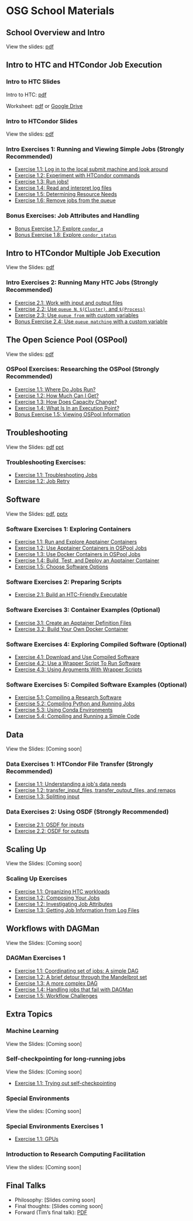 # OSG School Materials

## School Overview and Intro

View the slides: [pdf](welcome/files/osgs25-day1-part1-welcome-timc.pdf)

## Intro to HTC and HTCondor Job Execution

### Intro to HTC Slides

Intro to HTC: [pdf](htcondor/files/osgschool25-htc-intro.pdf)

Worksheet: [pdf](htcondor/files/HTC-List-Of-Jobs.pdf) or [Google Drive](https://docs.google.com/presentation/d/1DnJMOuw0YjuVg70vCvafXlJUm4k5Ovv7Zd1SJbfk6hU/edit?usp=sharing)

### Intro to HTCondor Slides

View the slides: [pdf](htcondor/files/osgus25-htc-htcondor.pdf)
<!-- [PowerPoint](htcondor/files/osgus22-htc-htcondor.pptx)) -->

### Intro Exercises 1: Running and Viewing Simple Jobs (Strongly Recommended)

- [Exercise 1.1: Log in to the local submit machine and look around](htcondor/part1-ex1-login.md)
- [Exercise 1.2: Experiment with HTCondor commands](htcondor/part1-ex2-commands.md)
- [Exercise 1.3: Run jobs!](htcondor/part1-ex3-jobs.md)
- [Exercise 1.4: Read and interpret log files](htcondor/part1-ex4-logs.md)
- [Exercise 1.5: Determining Resource Needs](htcondor/part1-ex5-request.md)
- [Exercise 1.6: Remove jobs from the queue](htcondor/part1-ex6-remove.md)

### Bonus Exercises: Job Attributes and Handling

- [Bonus Exercise 1.7: Explore `condor_q`](htcondor/part1-ex7-queue.md)
- [Bonus Exercise 1.8: Explore `condor_status`](htcondor/part1-ex8-status.md)

## Intro to HTCondor Multiple Job Execution

View the Slides: [pdf](htcondor/files/osgus25-htc-htcondor-multiple-jobs.pdf)

### Intro Exercises 2: Running Many HTC Jobs (Strongly Recommended)

- [Exercise 2.1: Work with input and output files](htcondor/part2-ex1-files.md)
- [Exercise 2.2: Use `queue N`, `$(Cluster)`, and `$(Process)`](htcondor/part2-ex2-queue-n.md)
- [Exercise 2.3: Use `queue from` with custom variables](htcondor/part2-ex3-queue-from.md)
- [Bonus Exercise 2.4: Use `queue matching` with a custom variable](htcondor/part2-ex4-queue-matching.md)

## The Open Science Pool (OSPool)

View the slides: [pdf](ospool/files/osgs25-day2-part1-osg-timc.pdf)

### OSPool Exercises: Researching the OSPool (Strongly Recommended)

- [Exercise 1.1: Where Do Jobs Run?](ospool/part1-ex1-where-run.md)
- [Exercise 1.2: How Much Can I Get?](ospool/part1-ex2-capacity.md)
- [Exercise 1.3: How Does Capacity Change?](ospool/part1-ex3-dynamic-capacity.md)
- [Exercise 1.4: What Is In an Execution Point?](ospool/part1-ex4-ep-sandbox.md)
- [Bonus Exercise 1.5: Viewing OSPool Information](ospool/part1-ex5-ospool-views.md)

## Troubleshooting

View the Slides: [pdf](troubleshooting/files/OSGUS2025_troubleshooting.pdf) [ppt](troubleshooting/files/OSGUS2025_troubleshooting.pptx)

### Troubleshooting Exercises: 

- [Exercise 1.1: Troubleshooting Jobs](troubleshooting/part1-ex1-troubleshooting.md)
- [Exercise 1.2: Job Retry](troubleshooting/part1-ex2-job-retry.md)

## Software

View the Slides: [pdf](software/files/osgs25-software.pdf), [pptx](software/files/osgs25-software.pptx)

### Software Exercises 1: Exploring Containers

- [Exercise 1.1: Run and Explore Apptainer Containers](software/part1-ex1-run-apptainer.md)
- [Exercise 1.2: Use Apptainer Containers in OSPool Jobs](software/part1-ex2-apptainer-jobs.md)
- [Exercise 1.3: Use Docker Containers in OSPool Jobs](software/part1-ex3-docker-jobs.md)
- [Exercise 1.4: Build, Test, and Deploy an Apptainer Container](software/part1-ex4-apptainer-build.md)
- [Exercise 1.5: Choose Software Options](software/part1-ex5-pick-an-option.md)

### Software Exercises 2: Preparing Scripts
- [Exercise 2.1: Build an HTC-Friendly Executable](software/part2-ex1-build-executable.md)

### Software Exercises 3: Container Examples (Optional)

- [Exercise 3.1: Create an Apptainer Definition Files](software/part3-ex1-apptainer-recipes.md)
- [Exercise 3.2: Build Your Own Docker Container](software/part3-ex2-docker-build.md)

### Software Exercises 4: Exploring Compiled Software (Optional)

- [Exercise 4.1: Download and Use Compiled Software](software/part4-ex1-download.md)
- [Exercise 4.2: Use a Wrapper Script To Run Software](software/part4-ex2-wrapper.md)
- [Exercise 4.3: Using Arguments With Wrapper Scripts](software/part4-ex3-arguments.md)

### Software Exercises 5: Compiled Software Examples (Optional)

- [Exercise 5.1: Compiling a Research Software](software/part5-ex1-prepackaged.md)
- [Exercise 5.2: Compiling Python and Running Jobs](software/part5-ex2-python.md)
- [Exercise 5.3: Using Conda Environments](software/part5-ex3-conda.md)
- [Exercise 5.4: Compiling and Running a Simple Code](software/part5-ex4-compiling.md)

## Data

View the Slides: [Coming soon]
<!-- View the slides: [pdf](data/files/osgus24-data.pdf) -->

### Data Exercises 1: HTCondor File Transfer (Strongly Recommended)

- [Exercise 1.1: Understanding a job's data needs](data/part1-ex1-data-needs.md)
- [Exercise 1.2: transfer\_input\_files, transfer\_output\_files, and remaps](data/part1-ex2-file-transfer.md)
- [Exercise 1.3: Splitting input](data/part1-ex3-blast-split.md)

### Data Exercises 2: Using OSDF (Strongly Recommended)

- [Exercise 2.1: OSDF for inputs](data/part2-ex1-osdf-inputs.md)
- [Exercise 2.2: OSDF for outputs](data/part2-ex2-osdf-outputs.md)

## Scaling Up

View the Slides: [Coming soon]
<!-- View the slides: [pptx](scaling/files/osgschool24-learning-scaling.pptx) -->

### Scaling Up Exercises

-   [Exercise 1.1: Organizing HTC workloads](scaling/part1-ex1-organization.md)
-   [Exercise 1.2: Composing Your Jobs](scaling/part2-ex1-composing-the-job.md)
-   [Exercise 1.2: Investigating Job Attributes](scaling/part1-ex2-job-attributes.md)
-   [Exercise 1.3: Getting Job Information from Log Files](scaling/part1-ex3-log-files.md)

## Workflows with DAGMan

View the Slides: [Coming soon]
<!-- View the slides: [pptx](workflows/files/osg24-dagman.pptx) -->

### DAGMan Exercises 1

- [Exercise 1.1: Coordinating set of jobs: A simple DAG](workflows/part1-ex1-simple-dag.md)
- [Exercise 1.2: A brief detour through the Mandelbrot set](workflows/part1-ex2-mandelbrot.md)
- [Exercise 1.3: A more complex DAG](workflows/part1-ex3-complex-dag.md)
- [Exercise 1.4: Handling jobs that fail with DAGMan](workflows/part1-ex4-failed-dag.md)
- [Exercise 1.5: Workflow Challenges](workflows/part1-ex5-challenges.md)

## Extra Topics

<!-- BEGIN EXTRA TOPICS THAT ARE NOT READY YET


### Containers (and GPUs?)

View the slides
([PDF](gpus/files/osgvsp21-gpus-containers.pdf),
[PowerPoint](gpus/files/osgvsp21-gpus-containers.pptx))

- [Exercise 1.1: Containers Overview](gpus/part1-ex1-containers-overview.md)
- [Exercise 1.2: Running a CPU job](gpus/part1-ex2-cpu-jobs.md)
- [Exercise 1.3: Running a GPU job](gpus/part1-ex3-gpu-jobs.md)

END EXTRA TOPICS THAT ARE NOT READY YET -->

### Machine Learning

View the Slides: [Coming soon]
<!-- View the slides: [pdf](ml/Throughput-ML-iross-OSGUS24.pdf) -->

### Self-checkpointing for long-running jobs

View the Slides: [Coming soon]
<!-- View the slides: [pdf](checkpoint/files/OSGUS2024_checkpointing.pdf) [ppt](checkpoint/files/OSGUS2024_checkpointing.pptx) -->

-   [Exercise 1.1: Trying out self-checkpointing](checkpoint/part1-ex1-checkpointing.md)

### Special Environments

View the slides: [Coming soon]

### Special Environments Exercises 1

- [Exercise 1.1: GPUs](special/part1-ex1-gpus.md)

### Introduction to Research Computing Facilitation

View the slides: [Coming soon]

## Final Talks

*   Philosophy: [Slides coming soon]
*   Final thoughts: [Slides coming soon]
*   Forward (Tim’s final talk):
    [PDF](final/files/osgs24-day5-part9-forward-timc.pdf)
